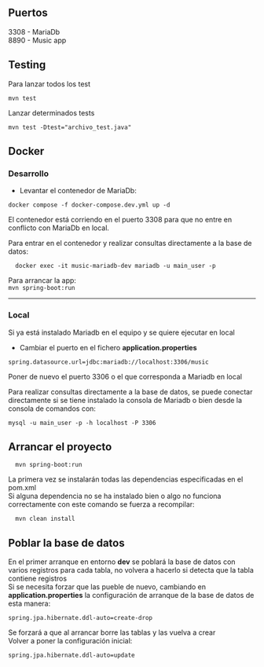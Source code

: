 ## Puertos  
3308 - MariaDb  
8890 - Music app
  
## Testing  

Para lanzar todos los test
~~~  
mvn test 
~~~   
  
Lanzar determinados tests

~~~  
mvn test -Dtest="archivo_test.java"
~~~ 

## Docker

  ### Desarrollo
 
- Levantar el contenedor de MariaDb:  
~~~
docker compose -f docker-compose.dev.yml up -d
~~~
El contenedor está corriendo en el puerto 3308 para que no entre en conflicto con MariaDb en local.  
  
Para entrar en el contenedor y realizar consultas directamente a la base de datos:  
  ~~~  
    docker exec -it music-mariadb-dev mariadb -u main_user -p
  ~~~  
Para arrancar la app:  
`mvn spring-boot:run`  

***

### Local
   Si ya está instalado Mariadb en el equipo y se quiere ejecutar en local  
  - Cambiar el puerto en el fichero **application.properties** 
~~~  
spring.datasource.url=jdbc:mariadb://localhost:3306/music  
~~~
Poner de nuevo el puerto 3306 o el que corresponda a Mariadb en local 

Para realizar consultas directamente a la base de datos, se puede conectar directamente si se tiene instalado la consola de Mariadb o bien desde la consola de comandos con:  
~~~  
mysql -u main_user -p -h localhost -P 3306
~~~  

  
## Arrancar el proyecto  

~~~  
  mvn spring-boot:run
~~~    

La primera vez se instalarán todas las dependencias especificadas en el pom.xml  
Si alguna dependencia no se ha instalado bien o algo no funciona correctamente con este comando se fuerza a recompilar:  

~~~  
  mvn clean install
~~~ 

## Poblar la base de datos  
  
En el primer arranque en entorno **dev** se poblará la base de datos con varios registros para cada tabla, no volvera a hacerlo si detecta que la tabla contiene registros  
Si se necesita forzar que las pueble de nuevo, cambiando en **application.properties** la configuración de arranque de la base de datos de esta manera:  
~~~  
spring.jpa.hibernate.ddl-auto=create-drop
~~~    
Se forzará a que al arrancar borre las tablas y las vuelva a crear  
Volver a poner la configuración inicial:
~~~  
spring.jpa.hibernate.ddl-auto=update
~~~